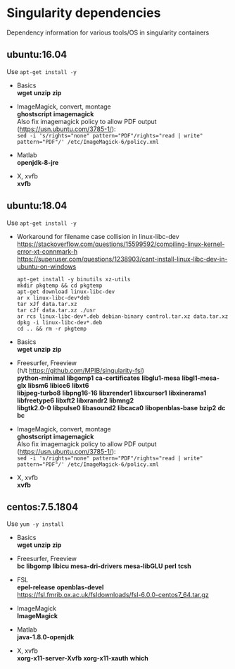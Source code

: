 # Singularity dependencies
Dependency information for various tools/OS in singularity containers

## ubuntu:16.04

Use `apt-get install -y`

* Basics  
  __wget__ __unzip__ __zip__

* ImageMagick, convert, montage  
  __ghostscript__ __imagemagick__  
  Also fix imagemagick policy to allow PDF output (https://usn.ubuntu.com/3785-1/):  
  `sed -i 's/rights="none" pattern="PDF"/rights="read | write" pattern="PDF"/' /etc/ImageMagick-6/policy.xml`

* Matlab  
  __openjdk-8-jre__

* X, xvfb  
  __xvfb__


## ubuntu:18.04

Use `apt-get install -y`

* Workaround for filename case collision in linux-libc-dev  
  https://stackoverflow.com/questions/15599592/compiling-linux-kernel-error-xt-connmark-h  
  https://superuser.com/questions/1238903/cant-install-linux-libc-dev-in-ubuntu-on-windows  
  ```
  apt-get install -y binutils xz-utils 
  mkdir pkgtemp && cd pkgtemp
  apt-get download linux-libc-dev
  ar x linux-libc-dev*deb
  tar xJf data.tar.xz
  tar cJf data.tar.xz ./usr
  ar rcs linux-libc-dev*.deb debian-binary control.tar.xz data.tar.xz
  dpkg -i linux-libc-dev*.deb
  cd .. && rm -r pkgtemp
  ```

* Basics  
  __wget__ __unzip__ __zip__

* Freesurfer, Freeview  
  (h/t https://github.com/MPIB/singularity-fsl)  
  __python-minimal__ __libgomp1__ __ca-certificates__
  __libglu1-mesa__ __libgl1-mesa-glx__ __libsm6__ __libice6__ __libxt6__  
  __libjpeg-turbo8__ __libpng16-16__ __libxrender1__ __libxcursor1__
  __libxinerama1__ __libfreetype6__ __libxft2__ __libxrandr2__ __libmng2__  
  __libgtk2.0-0__ __libpulse0__ __libasound2__ __libcaca0__ __libopenblas-base__
  __bzip2__ __dc__ __bc__

* ImageMagick, convert, montage  
  __ghostscript__ __imagemagick__  
  Also fix imagemagick policy to allow PDF output (https://usn.ubuntu.com/3785-1/):  
  `sed -i 's/rights="none" pattern="PDF"/rights="read | write" pattern="PDF"/' /etc/ImageMagick-6/policy.xml`

* X, xvfb  
  __xvfb__


## centos:7.5.1804

Use `yum -y install`

* Basics  
  __wget__ __unzip__ __zip__

* Freesurfer, Freeview  
  __bc__ __libgomp__ __libicu__ __mesa-dri-drivers__ __mesa-libGLU__ __perl__ __tcsh__

* FSL  
  __epel-release__ __openblas-devel__  
  https://fsl.fmrib.ox.ac.uk/fsldownloads/fsl-6.0.0-centos7_64.tar.gz
  
* ImageMagick  
  __ImageMagick__
  
* Matlab  
  __java-1.8.0-openjdk__

* X, xvfb  
  __xorg-x11-server-Xvfb__ __xorg-x11-xauth__ __which__

